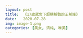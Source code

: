 ```yaml
---
layout: post
title:  《17歲就奪下超模稱號的王希維》
date:   2020-07-28
img: image-1.png
categories: [美女, 清纯, 唯美]
---
```


